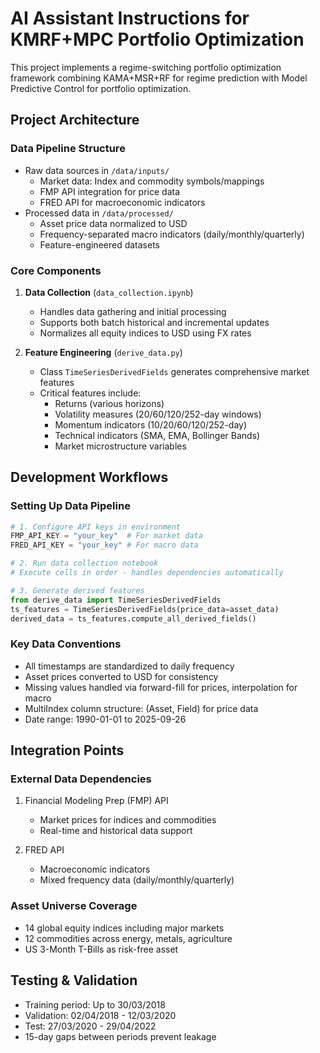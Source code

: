 # AI Assistant Instructions for KMRF+MPC Portfolio Optimization

This project implements a regime-switching portfolio optimization framework combining KAMA+MSR+RF for regime prediction with Model Predictive Control for portfolio optimization.

## Project Architecture

### Data Pipeline Structure
- Raw data sources in `/data/inputs/` 
  - Market data: Index and commodity symbols/mappings
  - FMP API integration for price data
  - FRED API for macroeconomic indicators
- Processed data in `/data/processed/`
  - Asset price data normalized to USD
  - Frequency-separated macro indicators (daily/monthly/quarterly)
  - Feature-engineered datasets

### Core Components
1. **Data Collection** (`data_collection.ipynb`)
   - Handles data gathering and initial processing
   - Supports both batch historical and incremental updates
   - Normalizes all equity indices to USD using FX rates

2. **Feature Engineering** (`derive_data.py`)
   - Class `TimeSeriesDerivedFields` generates comprehensive market features
   - Critical features include:
     - Returns (various horizons)
     - Volatility measures (20/60/120/252-day windows) 
     - Momentum indicators (10/20/60/120/252-day)
     - Technical indicators (SMA, EMA, Bollinger Bands)
     - Market microstructure variables

## Development Workflows

### Setting Up Data Pipeline
```python
# 1. Configure API keys in environment
FMP_API_KEY = "your_key"  # For market data
FRED_API_KEY = "your_key" # For macro data

# 2. Run data collection notebook
# Execute cells in order - handles dependencies automatically

# 3. Generate derived features
from derive_data import TimeSeriesDerivedFields
ts_features = TimeSeriesDerivedFields(price_data=asset_data)
derived_data = ts_features.compute_all_derived_fields()
```

### Key Data Conventions
- All timestamps are standardized to daily frequency
- Asset prices converted to USD for consistency
- Missing values handled via forward-fill for prices, interpolation for macro
- MultiIndex column structure: (Asset, Field) for price data
- Date range: 1990-01-01 to 2025-09-26

## Integration Points

### External Data Dependencies
1. Financial Modeling Prep (FMP) API
   - Market prices for indices and commodities
   - Real-time and historical data support
   
2. FRED API 
   - Macroeconomic indicators
   - Mixed frequency data (daily/monthly/quarterly)

### Asset Universe Coverage
- 14 global equity indices including major markets
- 12 commodities across energy, metals, agriculture
- US 3-Month T-Bills as risk-free asset

## Testing & Validation
- Training period: Up to 30/03/2018
- Validation: 02/04/2018 - 12/03/2020  
- Test: 27/03/2020 - 29/04/2022
- 15-day gaps between periods prevent leakage